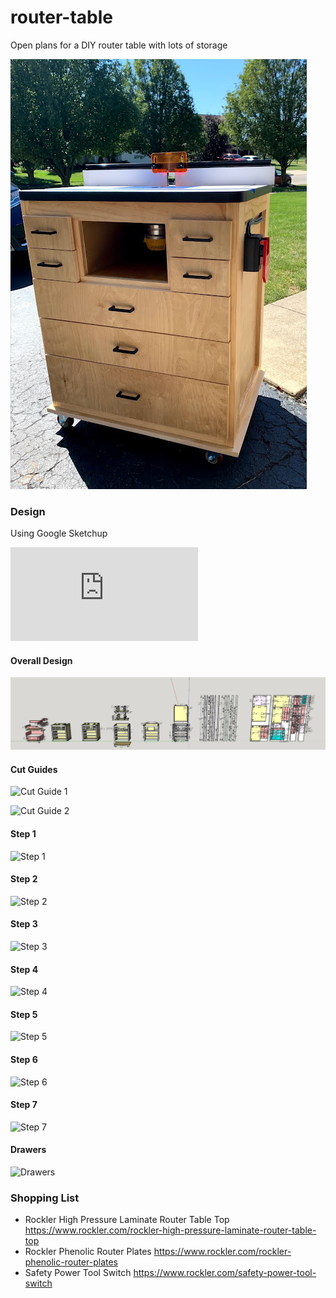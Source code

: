 # router-table

Open plans for a DIY router table with lots of storage

![Finished Project](https://github.com/denniskline/router-table/blob/main/src/images/RouterTableFinished.jpg?raw=true)

### Design

Using Google Sketchup

![Google Sketchup](https://github.com/denniskline/router-table/blob/main/src/sketchup/Mobile%20Router%20Table.skp?raw=true)

#### Overall Design

![Overall Design](https://github.com/denniskline/router-table/blob/main/src/images/Router%20Table%20-%20Design.png?raw=true)

#### Cut Guides

![Cut Guide 1](https://github.com/denniskline/router-table/blob/main/src/images/Router%20Table%20-%20Cut%20Guide%201.png"?raw=true)

![Cut Guide 2](https://github.com/denniskline/router-table/blob/main/src/images/Router%20Table%20-%20Cut%20Guide%202.png"?raw=true)

#### Step 1

![Step 1](https://github.com/denniskline/router-table/blob/main/src/images/Router%20Table%20-%20Step%200.png"?raw=true)

#### Step 2

![Step 2](https://github.com/denniskline/router-table/blob/main/src/images/Router%20Table%20-%20Step%201.png"?raw=true)

#### Step 3

![Step 3](https://github.com/denniskline/router-table/blob/main/src/images/Router%20Table%20-%20Step%202.png"?raw=true)

#### Step 4

![Step 4](https://github.com/denniskline/router-table/blob/main/src/images/Router%20Table%20-%20Step%203.png"?raw=true)

#### Step 5

![Step 5](https://github.com/denniskline/router-table/blob/main/src/images/Router%20Table%20-%20Step%204.png"?raw=true)

#### Step 6

![Step 6](https://github.com/denniskline/router-table/blob/main/src/images/Router%20Table%20-%20Step%205.png"?raw=true)

#### Step 7

![Step 7](https://github.com/denniskline/router-table/blob/main/src/images/Router%20Table%20-%20Step%206.png"?raw=true)

#### Drawers

![Drawers](https://github.com/denniskline/router-table/blob/main/src/images/Router%20Table%20-%20Drawers.png"?raw=true)

### Shopping List

 * Rockler High Pressure Laminate Router Table Top https://www.rockler.com/rockler-high-pressure-laminate-router-table-top
 * Rockler Phenolic Router Plates https://www.rockler.com/rockler-phenolic-router-plates
 * Safety Power Tool Switch https://www.rockler.com/safety-power-tool-switch

